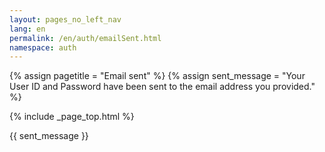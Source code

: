```yaml
---
layout: pages_no_left_nav
lang: en
permalink: /en/auth/emailSent.html         
namespace: auth    
---
```


{% assign pagetitle = "Email sent" %}
{% assign sent_message = "Your User ID and Password have been sent to the email address you provided." %}

{% include _page_top.html %}

<body>
<div class="container">
  <div class="row">
    {{ sent_message }}
  </div>
</div>

</body>
